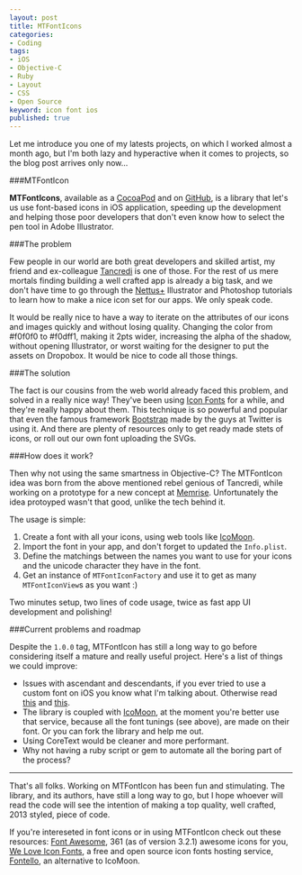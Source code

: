 ```yaml
---
layout: post
title: MTFontIcons
categories:
- Coding
tags:
- iOS
- Objective-C
- Ruby
- Layout
- CSS
- Open Source
keyword: icon font ios
published: true
---
```


Let me introduce you one of my latests projects, on which I worked almost a month ago, but I'm both lazy and hyperactive when it comes to projects, so the blog post arrives only now...

###MTFontIcon

**MTFontIcons**, available as a [CocoaPod](cocoapods.org/?q=mtfonticon) and on [GitHub](https://github.com/mokagio/MTFontIcon), is a library that let's us use font-based icons in iOS application, speeding up the development and helping those poor developers that don't even know how to select the pen tool in Adobe Illustrator.

###The problem

Few people in our world are both great developers and skilled artist, my friend and ex-colleague [Tancredi](https://twitter.com/Liquidimage_) is one of those. For the rest of us mere mortals finding building a well crafted app is already a big task, and we don't have time to go through the [Nettus+](http://net.tutsplus.com/) Illustrator and Photoshop tutorials to learn how to make a nice icon set for our apps. We only speak code.

It would be really nice to have a way to iterate on the attributes of our icons and images quickly and without losing quality. Changing the color from #f0f0f0 to #f0dff1, making it 2pts wider, increasing the alpha of the shadow, without opening Illustrator, or worst waiting for the designer to put the assets on Dropobox. It would be nice to code all those things.

###The solution

The fact is our cousins from the web world already faced this problem, and solved in a really nice way! They've been using [Icon Fonts](http://css-tricks.com/examples/IconFont/) for a while, and they're really happy about them.
This technique is so powerful and popular that even the famous framework [Bootstrap](http://getbootstrap.com/) made by the guys at Twitter is using it. And there are plenty of resources only to get ready made stets of icons, or roll out our own font uploading the SVGs.

###How does it work?

Then why not using the same smartness in Objective-C? The MTFontIcon idea was born from the above mentioned rebel genious of Tancredi, while working on a prototype for a new concept at [Memrise](http://www.memrise.com). Unfortunately the idea protoyped wasn't that good, unlike the tech behind it.

The usage is simple:

1. Create a font with all your icons, using web tools like [IcoMoon](http://icomoon.io/app/).
2. Import the font in your app, and don't forget to updated the `Info.plist`.
3. Define the matchings between the names you want to use for your icons and the unicode character they have in the font.
4. Get an instance of `MTFontIconFactory` and use it to get as many `MTFontIconView`s as you want :)

Two minutes setup, two lines of code usage, twice as fast app UI development and polishing!

###Current problems and roadmap

Despite the `1.0.0` tag, MTFontIcon has still a long way to go before considering itself a mature and really useful project. Here's a list of things we could improve:

* Issues with ascendant and descendants, if you ever tried to use a custom font on iOS you know what I'm talking about. Otherwise read [this](http://stackoverflow.com/questions/7535498/uibutton-custom-font-vertical-alignment) and [this]().
* The library is coupled with [IcoMoon](http://icomoon.io/app/), at the moment you're better use that service, because all the font tunings (see above), are made on their font. Or you can fork the library and help me out.
* Using CoreText would be cleaner and more performant.
* Why not having a ruby script or gem to automate all the boring part of the process?

<hr/>

That's all folks. Working on MTFontIcon has been fun and stimulating. The library, and its authors, have still a long way to go, but I hope whoever will read the code will see the intention of making a top quality, well crafted, 2013 styled, piece of code.

If you're intereseted in font icons or in using MTFontIcon check out these resources: [Font Awesome](http://fortawesome.github.io/Font-Awesome/), 361 (as of version 3.2.1) awesome icons for you, [We Love Icon Fonts](http://weloveiconfonts.com/), a free and open source icon fonts hosting service, [Fontello](http://fontello.com/), an alternative to IcoMoon.
